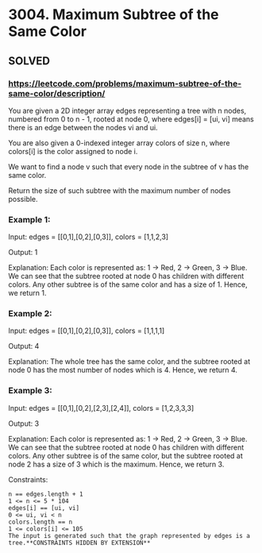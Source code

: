 # 3004. Maximum Subtree of the Same Color

## SOLVED
### https://leetcode.com/problems/maximum-subtree-of-the-same-color/description/

You are given a 2D integer array edges representing a tree with n nodes, numbered from 0 to n - 1, rooted at node 0, where edges[i] = [ui, vi] means there is an edge between the nodes vi and ui.

You are also given a 0-indexed integer array colors of size n, where colors[i] is the color assigned to node i.

We want to find a node v such that every node in the
subtree
of v has the same color.

Return the size of such subtree with the maximum number of nodes possible.





### Example 1:

Input: edges = [[0,1],[0,2],[0,3]], colors = [1,1,2,3]

Output: 1

Explanation: Each color is represented as: 1 -> Red, 2 -> Green, 3 -> Blue. We can see that the subtree rooted at node 0 has children with different colors. Any other subtree is of the same color and has a size of 1. Hence, we return 1.

### Example 2:

Input: edges = [[0,1],[0,2],[0,3]], colors = [1,1,1,1]

Output: 4

Explanation: The whole tree has the same color, and the subtree rooted at node 0 has the most number of nodes which is 4. Hence, we return 4.


### Example 3:

Input: edges = [[0,1],[0,2],[2,3],[2,4]], colors = [1,2,3,3,3]


Output: 3

Explanation: Each color is represented as: 1 -> Red, 2 -> Green, 3 -> Blue. We can see that the subtree rooted at node 0 has children with different colors. Any other subtree is of the same color, but the subtree rooted at node 2 has a size of 3 which is the maximum. Hence, we return 3.


Constraints:

    n == edges.length + 1
    1 <= n <= 5 * 104
    edges[i] == [ui, vi]
    0 <= ui, vi < n
    colors.length == n
    1 <= colors[i] <= 105
    The input is generated such that the graph represented by edges is a tree.**CONSTRAINTS HIDDEN BY EXTENSION**